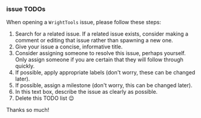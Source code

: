 ### issue TODOs

When opening a `WrightTools` issue, please follow these steps:

1. Search for a related issue. If a related issue exists, consider making a comment or editing that issue rather than spawning a new one.
2. Give your issue a concise, informative title.
3. Consider assigning someone to resolve this issue, perhaps yourself. Only assign someone if you are certain that they will follow through quickly.
4. If possible, apply appropriate labels (don't worry, these can be changed later).
5. If possible, assign a milestone (don't worry, this can be changed later).
6. In this text box, describe the issue as clearly as possible.
7. Delete this TODO list :wink:

Thanks so much!